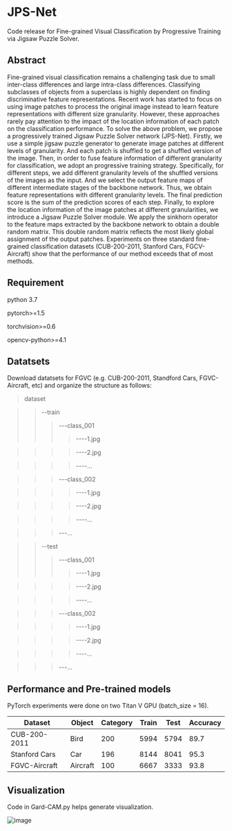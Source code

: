 # JPS-Net

Code release for Fine-grained Visual Classification by Progressive Training via Jigsaw Puzzle Solver.

## Abstract
Fine-grained visual classification remains a challenging task due to small inter-class differences and large intra-class differences. Classifying subclasses of objects from a superclass is highly dependent on finding discriminative feature representations. Recent work has started to focus on using image patches to process the original image instead to learn feature representations with different size granularity. However, these approaches rarely pay attention to the impact of the location information of each patch on the classification performance. To solve the above problem, we propose a progressively trained Jigsaw Puzzle Solver network (JPS-Net). Firstly, we use a simple jigsaw puzzle generator to generate image patches at different levels of granularity. And each patch is shuffled to get a shuffled version of the image. Then, in order to fuse feature information of different granularity for classification, we adopt an progressive training strategy. Specifically, for different steps, we add different granularity levels of the shuffled versions of the images as the input. And we select the output feature maps of different intermediate stages of the backbone network. Thus, we obtain feature representations with different granularity levels. The final prediction score is the sum of the prediction scores of each step. Finally, to explore the location information of the image patches at different granularities, we introduce a Jigsaw Puzzle Solver module. We apply the sinkhorn operator to the feature maps extracted by the backbone network to obtain a double random matrix. This double random matrix reflects the most likely global assignment of the output patches. Experiments on three standard fine-grained classification datasets (CUB-200-2011, Stanford Cars, FGCV-Aircraft) show that the performance of our method exceeds that of most methods.

## Requirement
python 3.7

pytorch>=1.5

torchvision>=0.6

opencv-python>=4.1

## Datatsets

Download datatsets for FGVC (e.g. CUB-200-2011, Standford Cars, FGVC-Aircraft, etc) and organize the structure as follows:

>dataset

>>--train
>>>---class_001
>>>>----1.jpg

>>>>----2.jpg

>>>>----...

>>>---class_002

>>>>----1.jpg

>>>>----2.jpg

>>>>----...

>>>---...

>>--test
>>>---class_001
>>>>----1.jpg

>>>>----2.jpg

>>>>----...

>>>---class_002

>>>>----1.jpg

>>>>----2.jpg

>>>>----...

>>>---...


## Performance and Pre-trained models
PyTorch experiments were done on two Titan V GPU (batch_size = 16).

Dataset  |  Object  |  Category  |  Train  |  Test  |  Accuracy  
------  |  ------  |  --------|  ---------|  ------|  ------ 
CUB-200-2011  |  Bird  |  200  |  5994  |  5794  |  89.7  
Stanford Cars  |  Car  |  196  |  8144  |  8041  |  95.3  
FGVC-Aircraft  |  Aircraft  |  100  |  6667 |  3333  |  93.8 

## Visualization

Code in Gard-CAM.py helps generate visualization.

![image](https://github.com/Zhao-fan/JPS-Net/blob/main/images/vis1.PNG)

